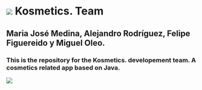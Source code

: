 # ![](https://raw.githubusercontent.com/miguelob/Kosmetics_team/master/projectISW19/media/icons/Main_Logo.png) Kosmetics. Team
## Maria José Medina, Alejandro Rodríguez, Felipe Figuereido y Miguel Oleo.
### This is the repository for the Kosmetics. developement team. A cosmetics related app based on Java.
![](https://raw.githubusercontent.com/miguelob/Kosmetics_team/master/UseCases.png)



